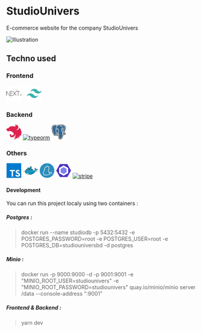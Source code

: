 # StudioUnivers

E-commerce website for the company StudioUnivers

![Illustration](https://user-images.githubusercontent.com/38500427/177781824-9f78018b-3458-4d9f-b047-9e79926a178b.png)

## Techno used

### Frontend

<a href="https://nextjs.org/" target="_blank" style="margin-right:10px"> <img src="https://raw.githubusercontent.com/devicons/devicon/master/icons/nextjs/nextjs-original-wordmark.svg" alt="nextjs" width="40" height="40"/></a>
<a href="https://tailwindcss.com/" target="_blank"> <img src="https://raw.githubusercontent.com/devicons/devicon/master/icons/tailwindcss/tailwindcss-plain.svg" alt="tailwindcss" width="40" height="40"/></a>

### Backend

<a href="https://nestjs.com/" target="_blank"> <img src="https://raw.githubusercontent.com/devicons/devicon/master/icons/nestjs/nestjs-plain.svg" alt="nestjs" width="40" height="40"/></a>
<a href="https://typeorm.io/" target="_blank"> <img src="https://avatars.githubusercontent.com/u/20165699?s=200&v=4" alt="typeorm" width="40" height="40"/></a>
<a href="https://www.postgresql.org/" target="_blank"> <img src="https://raw.githubusercontent.com/devicons/devicon/master/icons/postgresql/postgresql-original.svg" alt="postgresql" width="40" height="40" /></a>

### Others

<a href="https://www.typescriptlang.org/" target="_blank"> <img src="https://raw.githubusercontent.com/devicons/devicon/master/icons/typescript/typescript-original.svg" alt="typescript" width="40" height="40"/></a>
<a href="https://www.docker.com" target="_blank"> <img src="https://raw.githubusercontent.com/devicons/devicon/v2.12.0/icons/docker/docker-original.svg" alt="docker" width="40" height="40" /></a>
<a href="https://yarnpkg.com" target="_blank"> <img src="https://raw.githubusercontent.com/devicons/devicon/master/icons/yarn/yarn-original.svg" alt="yarn" width="40" height="40"/></a>
<a href="https://eslint.org" target="_blank"> <img src="https://raw.githubusercontent.com/devicons/devicon/master/icons/eslint/eslint-original.svg" alt="eslint" width="40" height="40"/></a>
<a href="https://stripe.com/" target="_blank"> <img src="https://logodownload.org/wp-content/uploads/2017/06/stripe-logo.png" alt="stripe" width="100" height="40"/></a>

#### Development

You can run this project localy using two containers :

##### Postgres :

> docker run --name studiodb -p 5432:5432 -e POSTGRES_PASSWORD=root -e POSTGRES_USER=root -e POSTGRES_DB=studiouniversbd -d postgres

##### Minio :

> docker run -p 9000:9000 -d -p 9001:9001 -e "MINIO_ROOT_USER=studiounivers" -e "MINIO_ROOT_PASSWORD=studiounivers" quay.io/minio/minio server /data --console-address ":9001"

##### Frontend & Backend :

> yarn dev

